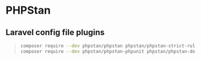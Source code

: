 # PHPStan

## Laravel config file plugins

> ```zsh
> composer require --dev phpstan/phpstan phpstan/phpstan-strict-rules larastan/larastan
> composer require --dev phpstan/phpstan-phpunit phpstan/phpstan-doctrine
> ```
